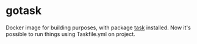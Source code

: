 # gotask

Docker image for building purposes, with package [task](github.com/go-task/task)
installed. Now it's possible to run things using Taskfile.yml on project.
